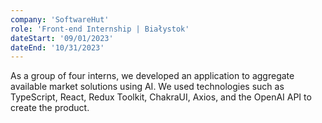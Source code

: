 ```yaml
---
company: 'SoftwareHut'
role: 'Front-end Internship | Białystok'
dateStart: '09/01/2023'
dateEnd: '10/31/2023'
---
```


As a group of four interns, we developed an application to aggregate available market solutions using AI. We used technologies such as TypeScript, React, Redux Toolkit, ChakraUI, Axios, and the OpenAI API to create the product.
